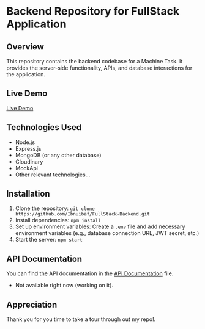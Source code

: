 # Backend Repository for FullStack Application

## Overview
This repository contains the backend codebase for a Machine Task. It provides the server-side functionality, APIs, and database interactions for the application.

## Live Demo
[Live Demo](https://fullstack-backend-8lkr.onrender.com)

## Technologies Used
- Node.js
- Express.js
- MongoDB (or any other database)
- Cloudinary
- MockApi
- Other relevant technologies...

## Installation
1. Clone the repository: `git clone https://github.com/Ibnuibaf/FullStack-Backend.git`
2. Install dependencies: `npm install`
3. Set up environment variables: Create a `.env` file and add necessary environment variables (e.g., database connection URL, JWT secret, etc.)
4. Start the server: `npm start`

## API Documentation
You can find the API documentation in the [API Documentation](#) file.
* Not available right now (working on it).

## Appreciation
Thank you for you time to take a tour through out my repo!.
